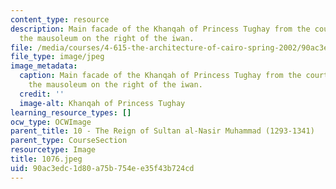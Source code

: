 ```yaml
---
content_type: resource
description: Main facade of the Khanqah of Princess Tughay from the courtyard showing
  the mausoleum on the right of the iwan.
file: /media/courses/4-615-the-architecture-of-cairo-spring-2002/90ac3edc1d80a75b754ee35f43b724cd_1076.jpeg
file_type: image/jpeg
image_metadata:
  caption: Main facade of the Khanqah of Princess Tughay from the courtyard showing
    the mausoleum on the right of the iwan.
  credit: ''
  image-alt: Khanqah of Princess Tughay
learning_resource_types: []
ocw_type: OCWImage
parent_title: 10 - The Reign of Sultan al-Nasir Muhammad (1293-1341)
parent_type: CourseSection
resourcetype: Image
title: 1076.jpeg
uid: 90ac3edc-1d80-a75b-754e-e35f43b724cd
---
```

